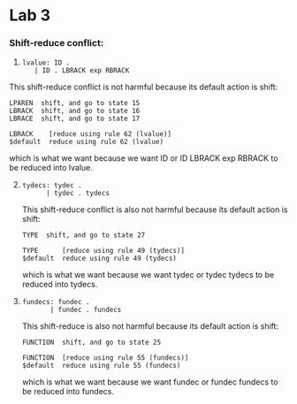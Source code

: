 # Lab 3

### Shift-reduce conflict: 

1. ```
   lvalue: ID .
   	  | ID . LBRACK exp RBRACK
   ```
   
This shift-reduce conflict is not harmful because its default action is shift:
   
   ```
   LPAREN  shift, and go to state 15
   LBRACK  shift, and go to state 16
   LBRACE  shift, and go to state 17
   
   LBRACK    [reduce using rule 62 (lvalue)]
   $default  reduce using rule 62 (lvalue)
   ```
   
   which is what we want because we want ID or ID LBRACK exp RBRACK to be reduced into lvalue.
   
   
   
2. ```
   tydecs: tydec .
         | tydec . tydecs
   ```

   This shift-reduce conflict is also not harmful because its default action is shift:

   ```
   TYPE  shift, and go to state 27
   
   TYPE      [reduce using rule 49 (tydecs)]
   $default  reduce using rule 49 (tydecs)
   ```

   which is what we want because we want tydec or tydec tydecs to be reduced into tydecs.

   

3. ```
   fundecs: fundec .
          | fundec . fundecs
   ```

   This shift-reduce is also not harmful because its default action is shift:

   ```
   FUNCTION  shift, and go to state 25
   
   FUNCTION  [reduce using rule 55 (fundecs)]
   $default  reduce using rule 55 (fundecs)
   ```

   which is what we want because we want fundec or fundec fundecs to be reduced into fundecs.

